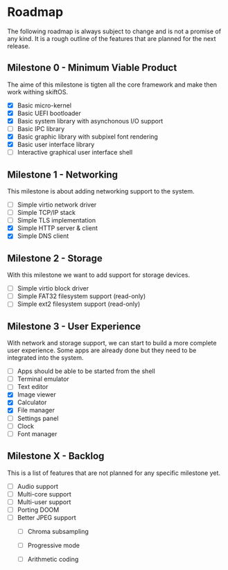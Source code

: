 # Roadmap

The following roadmap is always subject to change and is not a promise of any
kind. It is a rough outline of the features that are planned for the next
release.

## Milestone 0 - Minimum Viable Product

The aime of this milestone is tigten all the core framework and make then
work withing skiftOS.

- [x] Basic micro-kernel
- [x] Basic UEFI bootloader
- [x] Basic system library with asynchonous I/O support
- [ ] Basic IPC library
- [x] Basic graphic library with subpixel font rendering
- [x] Basic user interface library
- [ ] Interactive graphical user interface shell

## Milestone 1 - Networking

This milestone is about adding networking support to the system.

- [ ] Simple virtio network driver
- [ ] Simple TCP/IP stack
- [ ] Simple TLS implementation
- [x] Simple HTTP server & client
- [x] Simple DNS client

## Milestone 2 - Storage

With this milestone we want to add support for storage devices.

- [ ] Simple virtio block driver
- [ ] Simple FAT32 filesystem support (read-only)
- [ ] Simple ext2 filesystem support (read-only)

## Milestone 3 - User Experience

With network and storage support, we can start to build a more complete user
experience. Some apps are already done but they need to be integrated into the
system.

- [ ] Apps should be able to be started from the shell
- [ ] Terminal emulator
- [ ] Text editor
- [x] Image viewer
- [x] Calculator
- [x] File manager
- [ ] Settings panel
- [ ] Clock
- [ ] Font manager

## Milestone X - Backlog

This is a list of features that are not planned for any specific milestone yet.

- [ ] Audio support
- [ ] Multi-core support
- [ ] Multi-user support
- [ ] Porting DOOM
- [ ] Better JPEG support
    - [ ] Chroma subsampling
    - [ ] Progressive mode
    - [ ] Arithmetic coding


